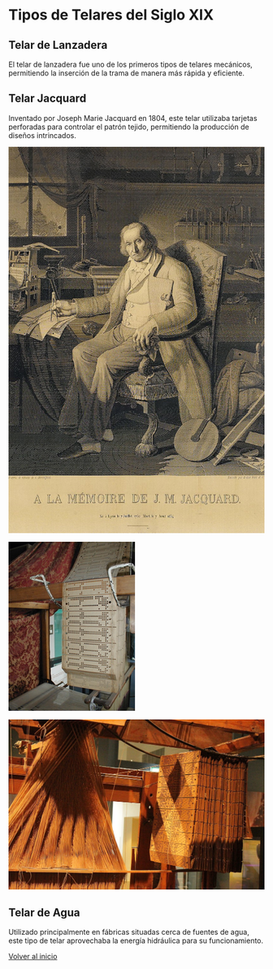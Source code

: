 # Tipos de Telares del Siglo XIX

## Telar de Lanzadera
El telar de lanzadera fue uno de los primeros tipos de telares mecánicos, permitiendo la inserción de la trama de manera más rápida y eficiente.


## Telar Jacquard
Inventado por Joseph Marie Jacquard en 1804, este telar utilizaba tarjetas perforadas para controlar el patrón tejido, permitiendo la producción de diseños intrincados.

![](https://github.com/Miguel-Angel-Garcia-Ferrandiz/practicaObligatoriaEntornos/blob/main/imagenes/Jacquard.jpg)

![](https://github.com/Miguel-Angel-Garcia-Ferrandiz/practicaObligatoriaEntornos/blob/main/imagenes/Jacquard.loom.cards.jpg)

![](https://github.com/Miguel-Angel-Garcia-Ferrandiz/practicaObligatoriaEntornos/blob/main/imagenes/Jacquard_loom_showing_information_punchcards.jpg)

## Telar de Agua
Utilizado principalmente en fábricas situadas cerca de fuentes de agua, este tipo de telar aprovechaba la energía hidráulica para su funcionamiento.

[Volver al inicio](introduccion.md)
